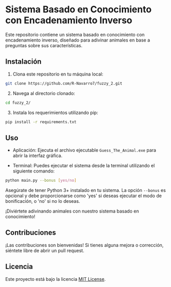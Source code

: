 # Sistema Basado en Conocimiento con Encadenamiento Inverso

Este repositorio contiene un sistema basado en conocimiento con encadenamiento inverso, diseñado para adivinar animales en base a preguntas sobre sus características.

## Instalación

1. Clona este repositorio en tu máquina local:

```bash
git clone https://github.com/R-Navarro7/fuzzy_2.git
```

2. Navega al directorio clonado:

```bash
cd fuzzy_2/
```

3. Instala los requerimientos utilizando pip:

```bash
pip install -r requirements.txt
```

## Uso

- Aplicación: Ejecuta el archivo ejecutable `Guess_The_Animal.exe` para abrir la interfaz gráfica.

- Terminal: Puedes ejecutar el sistema desde la terminal utilizando el siguiente comando:

```bash
python main.py --bonus [yes/no]
```

Asegúrate de tener Python 3+ instalado en tu sistema. La opción `--bonus` es opcional y debe proporcionarse como 'yes' si deseas ejecutar el modo de bonificación, o 'no' si no lo deseas.

¡Diviértete adivinando animales con nuestro sistema basado en conocimiento!

## Contribuciones

¡Las contribuciones son bienvenidas! Si tienes alguna mejora o corrección, siéntete libre de abrir un pull request.

## Licencia

Este proyecto está bajo la licencia [MIT License](LICENSE).